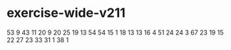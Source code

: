 # exercise-wide-v211
53
9
43
11
20
9
20
25
19
13
54
54
15
1
18
13
13
16
4
51
24
24
3
67
23
19
15
22
27
23
33
31
1
38
1
